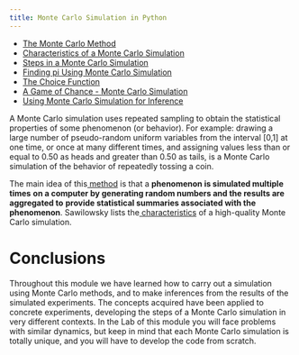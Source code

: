 ```yaml
---
title: Monte Carlo Simulation in Python
---
```


- [The Monte Carlo Method](/simulating-and-modelling-to-understand-change/module-ii---monte-carlo-simulation/the-monte-carlo-method)
- [Characteristics of a Monte Carlo Simulation](/simulating-and-modelling-to-understand-change/module-ii---monte-carlo-simulation/characteristics-of-a-monte-carlo-simulation)
- [Steps in a Monte Carlo Simulation](/simulating-and-modelling-to-understand-change/module-ii---monte-carlo-simulation/steps-in-a-monte-carlo-simulation)
- [Finding pi Using Monte Carlo Simulation](/simulating-and-modelling-to-understand-change/module-ii---monte-carlo-simulation/finding-pi-using-monte-carlo-simulation)
- [The Choice Function](/simulating-and-modelling-to-understand-change/module-ii---monte-carlo-simulation/the-choice-function)
- [A Game of Chance - Monte Carlo Simulation](/simulating-and-modelling-to-understand-change/module-ii---monte-carlo-simulation/a-game-of-chance---monte-carlo-simulation)
- [Using Monte Carlo Simulation for Inference](/simulating-and-modelling-to-understand-change/module-ii---monte-carlo-simulation/using-monte-carlo-simulation-for-inference)

A Monte Carlo simulation uses repeated sampling to obtain the statistical
properties of some phenomenon (or behavior). For example: drawing a large
number of pseudo-random uniform variables from the interval [0,1] at one
time, or once at many different times, and assigning values less than or equal
to 0.50 as heads and greater than 0.50 as tails, is a Monte Carlo simulation of
the behavior of repeatedly tossing a coin.

The main idea of this[ method](/simulating-and-modelling-to-understand-change/module-ii---monte-carlo-simulation/the-monte-carlo-method) is that a **phenomenon is simulated multiple times**
**on a computer by generating random numbers and the results are aggregated to**
**provide statistical summaries associated with the phenomenon**.
Sawilowsky lists the[ characteristics](/simulating-and-modelling-to-understand-change/module-ii---monte-carlo-simulation/characteristics-of-a-monte-carlo-simulation) of a high-quality Monte Carlo simulation.

# Conclusions
Throughout this module we have learned how to carry out a simulation using Monte
Carlo methods, and to make inferences from the results of the simulated experiments.
The concepts acquired have been applied to concrete experiments, developing the
steps of a Monte Carlo simulation in very different contexts.
In the Lab of this module you will face problems with similar dynamics, but keep in
mind that each Monte Carlo simulation is totally unique, and you will have to develop
the code from scratch.